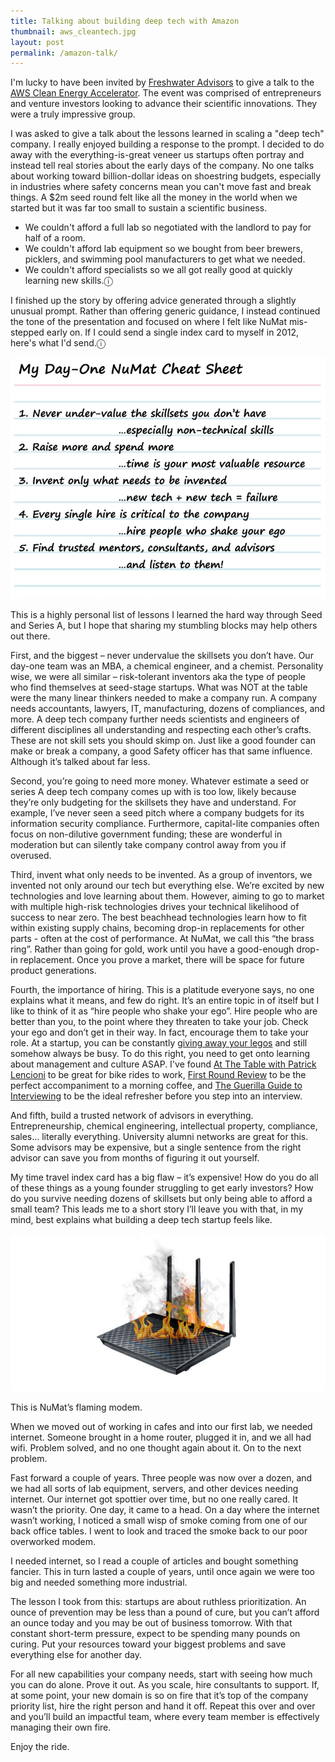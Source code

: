 ```yaml
---
title: Talking about building deep tech with Amazon
thumbnail: aws_cleantech.jpg
layout: post
permalink: /amazon-talk/
---
```


I'm lucky to have been invited by [Freshwater Advisors](https://freshwateradvisors.com/accelerator-aws) to give a talk to the [AWS Clean Energy Accelerator](https://aws.amazon.com/blogs/publicsector/announcing-aws-clean-energy-accelerator-startups/). The event was comprised of entrepreneurs and venture investors looking to advance their scientific innovations. They were a truly impressive group.

I was asked to give a talk about the lessons learned in scaling a "deep tech" company. I really enjoyed building a response to the prompt. I decided to do away with the everything-is-great veneer us startups often portray and instead tell real stories about the early days of the company. No one talks about working toward billion-dollar ideas on shoestring budgets, especially in industries where safety concerns mean you can't move fast and break things. A $2m seed round felt like all the money in the world when we started but it was far too small to sustain a scientific business.

* We couldn't afford a full lab so negotiated with the landlord to pay for half of a room.
* We couldn't afford lab equipment so we bought from beer brewers, picklers, and swimming pool manufacturers to get what we needed.
* We couldn't afford specialists so we all got really good at quickly learning new skills.<span title="I can still build tables out of doors, thread pipes, run electrical, build a stable IT network, and make a decent cappuccino.">ⓘ</span>

I finished up the story by offering advice generated through a slightly unusual prompt. Rather than offering generic guidance, I instead continued the tone of the presentation and focused on where I felt like NuMat mis-stepped early on. If I could send a single index card to myself in 2012, here's what I'd send.<span title="And yes, the back of this card is just the word BITCOIN in thick sharpie.">ⓘ</span>

![](/assets/2021-07-07-amazon-talk/numat_cheat_sheet.png)

This is a highly personal list of lessons I learned the hard way through Seed and Series A, but I hope that sharing my stumbling blocks may help others out there.

First, and the biggest – never undervalue the skillsets you don’t have. Our day-one team was an MBA, a chemical engineer, and a chemist. Personality wise, we were all similar – risk-tolerant inventors aka the type of people who find themselves at seed-stage startups. What was NOT at the table were the many linear thinkers needed to make a company run. A company needs accountants, lawyers, IT, manufacturing, dozens of compliances, and more. A deep tech company further needs scientists and engineers of different disciplines all understanding and respecting each other’s crafts. These are not skill sets you should skimp on. Just like a good founder can make or break a company, a good Safety officer has that same influence. Although it’s talked about far less.

Second, you’re going to need more money. Whatever estimate a seed or series A deep tech company comes up with is too low, likely because they’re only budgeting for the skillsets they have and understand. For example, I’ve never seen a seed pitch where a company budgets for its information security compliance. Furthermore, capital-lite companies often focus on non-dilutive government funding; these are wonderful in moderation but can silently take company control away from you if overused.

Third, invent what only needs to be invented. As a group of inventors, we invented not only around our tech but everything else. We’re excited by new technologies and love learning about them. However, aiming to go to market with multiple high-risk technologies drives your technical likelihood of success to near zero. The best beachhead technologies learn how to fit within existing supply chains, becoming drop-in replacements for other parts - often at the cost of performance. At NuMat, we call this “the brass ring”. Rather than going for gold, work until you have a good-enough drop-in replacement. Once you prove a market, there will be space for future product generations.

Fourth, the importance of hiring. This is a platitude everyone says, no one explains what it means, and few do right. It’s an entire topic in of itself but I like to think of it as “hire people who shake your ego”. Hire people who are better than you, to the point where they threaten to take your job. Check your ego and don’t get in their way. In fact, encourage them to take your role. At a startup, you can be constantly [giving away your legos](https://review.firstround.com/give-away-your-legos-and-other-commandments-for-scaling-startups) and still somehow always be busy. To do this right, you need to get onto learning about management and culture ASAP. I've found [At The Table with Patrick Lencioni](https://www.tablegroup.com/at-the-table/) to be great for bike rides to work, [First Round Review](https://review.firstround.com/) to be the perfect accompaniment to a morning coffee, and [The Guerilla Guide to Interviewing](https://www.joelonsoftware.com/2006/10/25/the-guerrilla-guide-to-interviewing-version-30/) to be the ideal refresher before you step into an interview.

And fifth, build a trusted network of advisors in everything. Entrepreneurship, chemical engineering, intellectual property, compliance, sales… literally everything. University alumni networks are great for this. Some advisors may be expensive, but a single sentence from the right advisor can save you from months of figuring it out yourself.

My time travel index card has a big flaw – it’s expensive! How do you do all of these things as a young founder struggling to get early investors? How do you survive needing dozens of skillsets but only being able to afford a small team? This leads me to a short story I’ll leave you with that, in my mind, best explains what building a deep tech startup feels like.

![](/assets/2021-07-07-amazon-talk/modem.jpg)

This is NuMat’s flaming modem.

When we moved out of working in cafes and into our first lab, we needed internet. Someone brought in a home router, plugged it in, and we all had wifi. Problem solved, and no one thought again about it. On to the next problem.

Fast forward a couple of years. Three people was now over a dozen, and we had all sorts of lab equipment, servers, and other devices needing internet. Our internet got spottier over time, but no one really cared. It wasn’t the priority. One day, it came to a head. On a day where the internet wasn’t working, I noticed a small wisp of smoke coming from one of our back office tables. I went to look and traced the smoke back to our poor overworked modem.

I needed internet, so I read a couple of articles and bought something fancier. This in turn lasted a couple of years, until once again we were too big and needed something more industrial.

The lesson I took from this: startups are about ruthless prioritization. An ounce of prevention may be less than a pound of cure, but you can’t afford an ounce today and you may be out of business tomorrow. With that constant short-term pressure, expect to be spending many pounds on curing. Put your resources toward your biggest problems and save everything else for another day.

For all new capabilities your company needs, start with seeing how much you can do alone. Prove it out. As you scale, hire consultants to support. If, at some point, your new domain is so on fire that it’s top of the company priority list, hire the right person and hand it off. Repeat this over and over and you’ll build an impactful team, where every team member is effectively managing their own fire.

Enjoy the ride.
